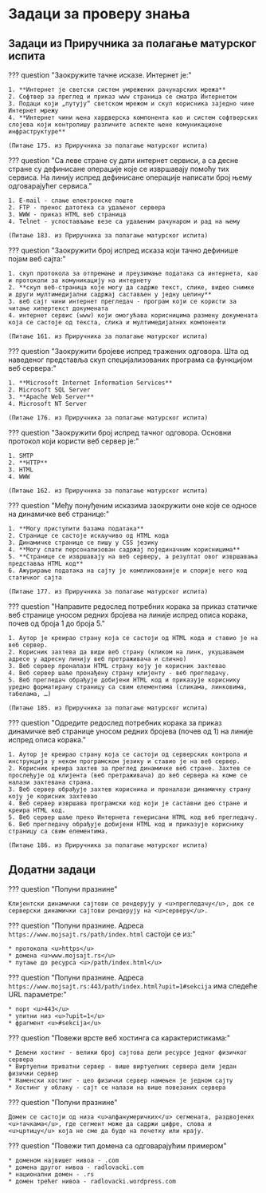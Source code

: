 # Задаци за проверу знања

## Задаци из Приручника за полагање матурског испита

??? question "Заокружите тачне исказе. Интернет је:"

    1. **Интернет је светски систем умрежених рачунарских мрежа**
    2. Софтвер за преглед и приказ www страница се сматра Интернетом
    3. Подаци који „путују“ светском мрежом и скуп корисника заједно чине Интернет мрежу
    4. **Интернет чини њена хардверска компонента као и систем софтверских слојева који контролишу различите аспекте њене комуникационе инфраструктуре**
    
    (Питање 175. из Приручника за полагање матурског испита)

??? question "Са леве стране су дати интернет сервиси, а са десне стране су дефинисане операције које се извршавају помоћу тих сервиса. На линију испред дефинисане операције написати број њему одговарајућег сервиса."

    1. E-mail - слање електронске поште
    2. FTP - пренос датотекa са удаљеног сервера
    3. WWW - приказ HTML веб страница
    4. Теlnet - успостављање везе са удаљеним рачунаром и рад на њему

    (Питање 183. из Приручника за полагање матурског испита)

??? question "Заокружити број испред исказа који тачно дефинише појам веб сајта:"

    1. скуп протокола за отпремање и преузимање података са интернета, као и протоколи за комуникацију на интернету
    2. **скуп веб-страница које могу да садрже текст, слике, видео снимке и други мултимедијални садржај састављен у једну целину**
    3. веб сајт чини интернет прегледач - програм који се користи за читање хипертекст докумената
    4. интернет сервис (www) који омогућава корисницима размену докумената која се састоје од текста, слика и мултимедијалних компоненти
    
    (Питање 161. из Приручника за полагање матурског испита)

??? question "Заокружити бројеве испред тражених одговора. Шта од наведеног представља скуп специјализованих програма са функцијом веб сервера:"

    1. **Microsoft Internet Information Services**
    2. Microsoft SQL Server
    3. **Apache Web Server**
    4. Microsoft NT Server
    
    (Питање 176. из Приручника за полагање матурског испита)

??? question "Заокружити број испред тачног одговора. Основни протокол који користи веб сервер је:"

    1. SMTP
    2. **HTTP**
    3. HTML
    4. WWW
    
    (Питање 162. из Приручника за полагање матурског испита)

??? question "Међу понуђеним исказима заокружити оне које се односе на динамичке веб странице:"

    1. **Могу приступити базама података**
    2. Странице се састоје искључиво од HTML кода
    3. Динамичке странице се пишу у CSS језику
    4. **Могу слати персонализован садржај појединачним корисницима**
    5. **Странице се извршавају на веб серверу, а резултат овог извршавања представља HTML код**
    6. Ажурирање података на сајту је компликованије и спорије него код статичког сајта

    (Питање 177. из Приручника за полагање матурског испита)

??? question "Направите редослед потребних корака за приказ статичке веб странице уносом редних бројева на линије испред описа корака, почев од броја 1 до броја 5."

    1. Аутор је креирао страну која се састоји од HTML кода и ставио је на веб сервер.
    2. Корисник захтева да види веб страну (кликом на линк, укуцавањем адресе у адресну линију веб претраживача и слично)
    3. Веб сервер проналази HTML страну коју је корисник захтевао
    4. Веб сервер шаље пронађену страну клијенту - веб прегледачу.
    5. Веб прегледач обрађује добијени HTML код и приказује кориснику уредно форматирану страницу са свим елементима (сликама, линковима, табелама, …)

    (Питање 185. из Приручника за полагање матурског испита)

??? question "Одредите редослед потребних корака за приказ динамичке веб странице уносом редних бројева (почев од 1) на линије испред описа корака."

    1. Аутор је креирао страну која се састоји од серверских контрола и инструкција у неком програмском језику и ставио је на веб сервер.
    2. Корисник креира захтев за преглед динамичке веб стране. Захтев се прослеђује од клијента (веб претраживача) до веб сервера на коме се налази захтевана страна.
    3. Веб сервер обрађује захтев корисника и проналази динамичку страну коју је корисник захтевао
    4. Веб сервер извршава програмски код који је саставни део стране и креира HTML код.
    5. Веб сервер шаље преко Интернета генерисани HTML код веб прегледачу.
    6. Веб прегледачу обрађује добијени HTML код и приказује кориснику страницу са свим елементима.

    (Питање 186. из Приручника за полагање матурског испита)

## Додатни задаци

??? question "Попуни празнине"

    Клијентски динамички сајтови се рендерују у <u>прегледачу</u>, док се серверски динамички сајтови рендерују на <u>серверу</u>.

??? question "Попуни празнине. Адреса `https://www.mojsajt.rs/path/index.html` састоји се из:"

    * протокола <u>https</u>
    * домена <u>www.mojsajt.rs</u>
    * путање до ресурса <u>/path/index.html</u>

??? question "Попуни празнине. Адреса `https://www.mojsajt.rs:443/path/index.html?upit=1#sekcija` има следеће URL параметре:"

    * порт <u>443</u>
    * упитни низ <u>?upit=1</u>
    * фрагмент <u>#sekcija</u>

??? question "Повежи врсте веб хостинга са карактеристикама:"

    * Дељени хостинг - велики број сајтова дели ресурсе једног физичког сервера
    * Виртуелни приватни сервер - више виртуелних сервера дели један физички сервер
    * Наменски хостинг - цео физички сервер намењен је једном сајту
    * Хостинг у облаку - сајт се налази на више повезаних сервера

??? question "Попуни празнине"

    Домен се састоји од низа <u>алфанумеричких</u> сегмената, раздвојених <u>тачкама</u>, где сегмент може да садржи цифре, слова и <u>цртицу</u> која не сме да буде на почетку или крају.

??? question "Повежи тип домена са одговарајућим примером"

    * доменом највишег нивоа - .com
    * домена другог нивоа - radlovacki.com
    * национални домен - .rs
    * домен трећег нивоа - radlovacki.wordpress.com
